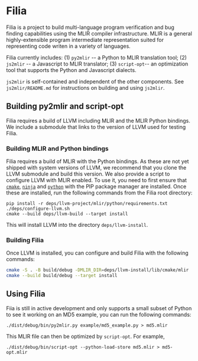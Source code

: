 # Filia

Filia is a project to build multi-language program verification and bug finding
capabilities using the MLIR compiler infrastructure.  MLIR is a general
highly-extensible program intermediate representation suited for representing
code writen in a variety of languages.

Filia currently includes: (1) `py2mlir` -- a Python to MLIR translation tool;
(2) `js2mlir` -- a Javascript to MLIR translator; (3) `script-opt`-- an
optimization tool that supports the Python and Javascript dialects.

`js2mlir` is self-contained and independent of the other components.
See `js2mlir/README.md` for instructions on building and using `js2mlir`.


## Building py2mlir and script-opt

Filia requires a build of LLVM including MLIR and the MLIR Python bindings.
We include a submodule that links to the version of LLVM used for testing Filia.

### Building MLIR and Python bindings

Filia requires a build of MLIR with the Python bindings.  As these are not
yet shipped with system versions of LLVM, we recommend that you clone the
LLVM submodule and build this version.  We also provide a script to configure
LLVM with MLIR enabled.  To use it, you need to first ensure that
[`cmake`](https://cmake.org/), [`ninja`](https://ninja-build.org/) and
[`python`](https://www.python.org/) with the PIP package manager are installed.
Once these are installed, run the following commands from the Filia root
directory:

```
pip install -r deps/llvm-project/mlir/python/requirements.txt
./deps/configure-llvm.sh
cmake --build deps/llvm-build --target install
```

This will install LLVM into the directory `deps/llvm-install`.

### Building Filia

Once LLVM is installed, you can configure and build Filia with the following commands:

```sh
cmake -S . -B build/debug -DMLIR_DIR=deps/llvm-install/lib/cmake/mlir
cmake --build build/debug --target install
```

## Using Filia

Fiia is still in active development and only supports a small subset of
Python to see it working on an MD5 example, you can run the following commands:

```
./dist/debug/bin/py2mlir.py example/md5_example.py > md5.mlir
```

This MLIR file can then be optimized by `script-opt`.  For example,

```
./dist/debug/bin/script-opt --python-load-store md5.mlir > md5-opt.mlir
```